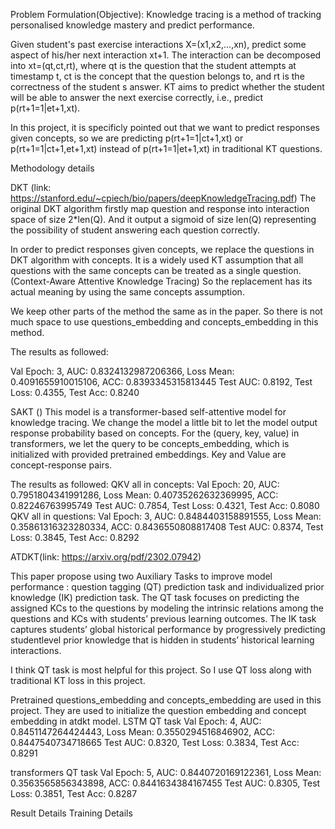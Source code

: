 Problem Formulation(Objective):
Knowledge tracing is a method of tracking personalised knowledge mastery and predict performance.

Given student's past exercise interactions X=(x1,x2,...,xn), predict some aspect of his/her next interaction xt+1. The interaction can be decomposed into xt=(qt,ct,rt), where qt is the question that the student attempts at timestamp t, ct is the concept that the question belongs to, and rt is the correctness of the student s answer. KT aims to predict whether the student will be able to answer the next exercise correctly, i.e., predict p(rt+1=1|et+1,xt).

In this project, it is specificly pointed out that we want to predict responses given concepts, so we are predicting p(rt+1=1|ct+1,xt)  or p(rt+1=1|ct+1,et+1,xt) instead of p(rt+1=1|et+1,xt) in traditional KT questions.

Methodology details

DKT (link: https://stanford.edu/~cpiech/bio/papers/deepKnowledgeTracing.pdf)
The original DKT algorithm firstly map question and response into interaction space of size 2*len(Q). And it output a sigmoid of size len(Q) representing the possibility of student answering each question correctly.

In order to predict responses given concepts, we replace the questions in DKT algorithm with concepts. It is a widely used KT assumption that all questions with the same concepts can be treated as a single question.(Context-Aware Attentive Knowledge Tracing) So the replacement has its actual meaning by using the same concepts assumption.

We keep other parts of the method the same as in the paper. So there is not much space to use questions_embedding and concepts_embedding in this method.

The results as followed:

Val Epoch: 3,   AUC: 0.8324132987206366,   Loss Mean: 0.4091655910015106,    ACC: 0.8393345315813445
Test AUC: 0.8192, Test Loss: 0.4355, Test Acc: 0.8240

SAKT ()
This model is a transformer-based self-attentive model for knowledge tracing.
We change the model a little bit to let the model output response probability based on concepts.
For the (query, key, value) in transformers, we let the query to be concepts_embedding, which is initialized with provided pretrained embeddings. Key and Value are concept-response pairs.

The results as followed:
QKV all in concepts: 
Val Epoch: 20,   AUC: 0.7951804341991286,   Loss Mean: 0.40735262632369995,    ACC: 0.82246763995749
Test AUC: 0.7854, Test Loss: 0.4321, Test Acc: 0.8080
QKV all in questions:
Val Epoch: 3,   AUC: 0.8484403158891555,   Loss Mean: 0.35861316323280334,    ACC: 0.8436550808817408
Test AUC: 0.8374, Test Loss: 0.3845, Test Acc: 0.8292

ATDKT(link: https://arxiv.org/pdf/2302.07942)

This paper propose using two Auxiliary Tasks to improve model performance : question tagging (QT) prediction task and individualized prior knowledge (IK) prediction task.
The QT task focuses on predicting the assigned KCs to the questions by modeling the intrinsic relations among the questions and KCs with students’ previous learning outcomes.
The IK task captures students’ global historical performance by progressively predicting studentlevel prior knowledge that is hidden in students’ historical learning interactions.

I think QT task is most helpful for this project. So I use QT loss along with traditional KT loss in this project.

Pretrained questions_embedding and concepts_embedding are used in this project. They are used to initialize the question embedding and concept embedding in atdkt model.
LSTM QT task
Val Epoch: 4,   AUC: 0.8451147264424443,   Loss Mean: 0.3550294516846902,    ACC: 0.8447540734718665
Test AUC: 0.8320, Test Loss: 0.3834, Test Acc: 0.8291

transformers QT task
Val Epoch: 5,   AUC: 0.8440720169122361,   Loss Mean: 0.3563565856343898,    ACC: 0.8441634384167455
Test AUC: 0.8305, Test Loss: 0.3851, Test Acc: 0.8287

Result Details
Training Details